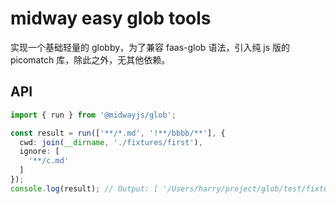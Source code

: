 # midway easy glob tools

实现一个基础轻量的 globby，为了兼容 faas-glob 语法，引入纯 js 版的 picomatch 库，除此之外，无其他依赖。

## API

```ts
import { run } from '@midwayjs/glob';

const result = run(['**/*.md', '!**/bbbb/**'], {
  cwd: join(__dirname, './fixtures/first'),
  ignore: [
    '**/c.md'
  ]
});
console.log(result); // Output: [ '/Users/harry/project/glob/test/fixtures/first/a.md' ]

```